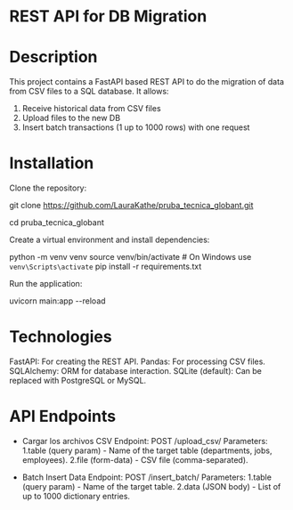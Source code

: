 # REST API for DB Migration

# Description

This project contains a FastAPI based REST API to do the migration of data from CSV files to a SQL database.
It allows:
1. Receive historical data from CSV files
2. Upload files to the new DB
3. Insert batch transactions (1 up to 1000 rows) with one request

# Installation

Clone the repository:

git clone https://github.com/LauraKathe/pruba_tecnica_globant.git

cd pruba_tecnica_globant

Create a virtual environment and install dependencies:

python -m venv venv
source venv/bin/activate  # On Windows use `venv\Scripts\activate`
pip install -r requirements.txt

Run the application:

uvicorn main:app --reload

# Technologies

FastAPI: For creating the REST API.
Pandas: For processing CSV files.
SQLAlchemy: ORM for database interaction.
SQLite (default): Can be replaced with PostgreSQL or MySQL.

# API Endpoints

- Cargar los archivos CSV
Endpoint: POST /upload_csv/
Parameters:
1.table (query param) - Name of the target table (departments, jobs, employees).
2.file (form-data) - CSV file (comma-separated).

- Batch Insert Data
Endpoint: POST /insert_batch/
Parameters:
1.table (query param) - Name of the target table.
2.data (JSON body) - List of up to 1000 dictionary entries.


